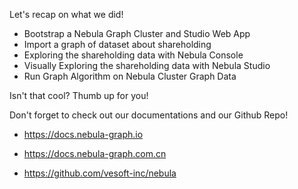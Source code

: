 Let's recap on what we did!

- Bootstrap a Nebula Graph Cluster and Studio Web App
- Import a graph of dataset about shareholding
- Exploring the shareholding data with Nebula Console
- Visually Exploring the shareholding data with Nebula Studio
- Run Graph Algorithm on Nebula Cluster Graph Data

Isn't that cool? Thumb up for you!

Don't forget to check out our documentations and our Github Repo!

- https://docs.nebula-graph.io
- https://docs.nebula-graph.com.cn

- https://github.com/vesoft-inc/nebula


